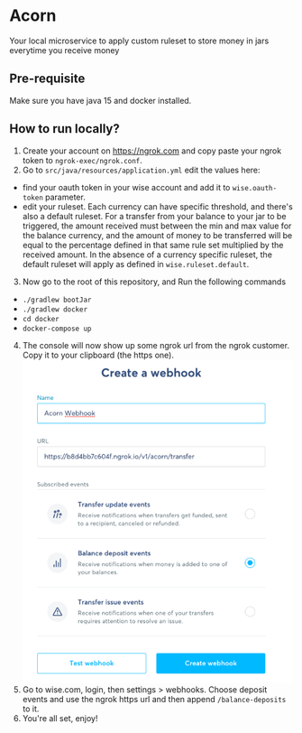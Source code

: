 # Acorn

Your local microservice to apply custom ruleset to store money in jars everytime you receive money


## Pre-requisite

Make sure you have java 15 and docker installed.


## How to run locally?

1.  Create your account on https://ngrok.com and copy paste your ngrok token to `ngrok-exec/ngrok.conf`.
2.  Go to `src/java/resources/application.yml` edit the values here:
   - find your oauth token in your wise account and add it to `wise.oauth-token` parameter.
   - edit your ruleset. Each currency can have specific threshold, and there's also a default ruleset. For a transfer from your balance to your jar to be triggered, the amount received must between the min and max value for the balance currency, and the amount of money to be transferred will be equal to the percentage defined in that same rule set multiplied by the received amount. In the absence of a currency specific ruleset, the default ruleset will apply as defined in `wise.ruleset.default`.
3.  Now go to the root of this repository, and Run the following commands
   - `./gradlew bootJar`
   - `./gradlew docker`
   - `cd docker`
   - `docker-compose up`
4. The console will now show up some ngrok url from the ngrok customer. Copy it to your clipboard (the https one).
   ![WebHook Setup](resources/webhook-setup.png)
5. Go to wise.com, login, then settings > webhooks. Choose deposit events and use the ngrok https url and then append `/balance-deposits` to it.
6. You're all set, enjoy!


